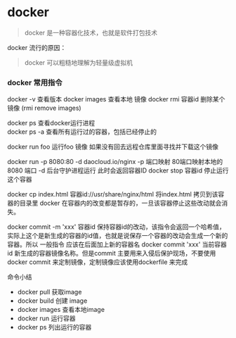 docker
===


> docker 是一种容器化技术，也就是软件打包技术

docker 流行的原因：

> docker 可以粗糙地理解为轻量级虚拟机

### docker 常用指令
docker -v  查看版本
docker images 查看本地 镜像
docker rmi 容器id  删除某个镜像 (rmi  remove images)

docker ps 查看docker运行进程	
docker ps -a 查看所有运行过的容器，包括已经停止的

docker run foo  运行foo 镜像 如果没有回去远程仓库里面寻找并下载这个镜像

docker run -p 8080:80 -d daocloud.io/nginx 
-p 端口映射 80端口映射本地的8080 端口
-d 后台守护进程运行
此时会返回容器ID 
docker stop  容器id 停止运行这个容器

docker cp index.html  容器id://usr/share/nginx/html
将index.html 拷贝到该容器的目录里
docker 在容器内的改变都是暂存的，一旦该容器停止这些改动就会消失。

docker commit -m 'xxx'  容器id
保持容器id的改动，该指令会返回一个哈希值， 实际上这个是新生成的容器的id值，也就是说保存一个容器的改动会生成一个新的容器。所以 一般指令 应该在后面加上新的容器名
docker commit 'xxx' 当前容器id  新生成的容器镜像名称。但是commit 主要用来入侵后保护现场，不要使用docker commit 来定制镜像，定制镜像应该使用dockerfile 来完成

命令小结
- docker pull 获取image
- docker build  创建 image
- docker images 查看本地image
- docker run 运行容器
- docker ps 列出运行的容器

